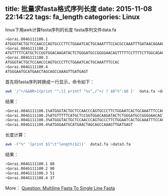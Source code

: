 title: 批量求fasta格式序列长度
date: 2015-11-08 22:14:22
tags: fa_length
categories: Linux
---
linux下用awk计算fasta序列的长度
fasta序列文件data.fa
``` bash
>Gorai.004G111100.1
ATGGGTACTGCTCCAACCCAGTGCCCTTCTGGAATCACTGCAAATTTCCACGCCAAATTTGATAACAGAACTGAGTTTTC
>Gorai.004G111100.2
ATGTTTTTCATGCTCCGGTGGACAAGATACTCTGGGATGCCGGGGAACAGTTTTTCCTTTTCTTGGCAGACATATGCACATAAAATTCTT
>Gorai.004G111100.3
ATGGGTACTGCTCCAACCCAGTGCCCTTCTGGAATCACTGCAAATTTCCAC
>Gorai.004G111100.4
ATGGGAATGCATGAACTAGCAGCCAAAGTTGATGAGT
```
首先将fasta序列转换成一行显示，命令如下：
``` bash
awk '/^>/&&NR>1{print "";}{ printf "%s",/^>/ ? $0"%":$0 }'  data.fa >data2.fa
```
结果：
``` bash
>Gorai.004G111100.1%ATGGGTACTGCTCCAACCCAGTGCCCTTCTGGAATCACTGCAAATTTCCACGCCAAATTTGATAACAGAACTGAGTTTTC
>Gorai.004G111100.2%ATGTTTTTCATGCTCCGGTGGACAAGATACTCTGGGATGCCGGGGAACAGTTTTTCCTTTTCTTGGCAGACATATGCACATAAAATTCTT
>Gorai.004G111100.3%ATGGGTACTGCTCCAACCCAGTGCCCTTCTGGAATCACTGCAAATTTCCAC
>Gorai.004G111100.4%ATGGGAATGCATGAACTAGCAGCCAAAGTTGATGAGT
```
长度计算：
``` bash
awk -F"%" '{print $1"\t"length($2)}'  data2.fa >data3.fa
```
结果：
``` bash
>Gorai.004G111100.1 80
>Gorai.004G111100.2 90
>Gorai.004G111100.3 51
>Gorai.004G111100.4 37
```
More： <a href="https://www.biostars.org/p/9262/#9264" target="_blank">Question: Multiline Fasta To Single Line Fasta</a>